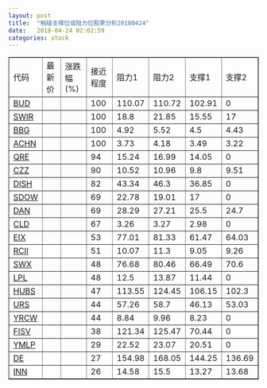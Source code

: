 ```yaml
---
layout: post
title:  "触碰支撑位或阻力位股票分析20180424"
date:   2018-04-24 02:02:59
categories: stock
---
```

<script type="text/javascript">
var stockList = []
stockList.push('gb_bud');
stockList.push('gb_swir');
stockList.push('gb_bbg');
stockList.push('gb_achn');
stockList.push('gb_qre');
stockList.push('gb_czz');
stockList.push('gb_dish');
stockList.push('gb_sdow');
stockList.push('gb_dan');
stockList.push('gb_cld');
stockList.push('gb_eix');
stockList.push('gb_rcii');
stockList.push('gb_swx');
stockList.push('gb_lpl');
stockList.push('gb_hubs');
stockList.push('gb_urs');
stockList.push('gb_yrcw');
stockList.push('gb_fisv');
stockList.push('gb_ymlp');
stockList.push('gb_de');
stockList.push('gb_inn');
</script>
<table border="1">
 <tr>
 <td>代码</td>
 <td>最新价</td>
 <td>涨跌幅(%)</td>
 <td>接近程度</td>
 <td>阻力1</td>
 <td>阻力2</td>
 <td>支撑1</td>
 <td>支撑2</td>
</tr>
  <tr id="bud" class="green">
  <td><a href="http://stock.finance.sina.com.cn/usstock/quotes/BUD.html" target="_blank">BUD</a></td><td></td><td></td><td>100</td><td>110.07</td><td>110.72</td><td>102.91</td><td>0</td></tr>
  <tr id="swir" class="green">
  <td><a href="http://stock.finance.sina.com.cn/usstock/quotes/SWIR.html" target="_blank">SWIR</a></td><td></td><td></td><td>100</td><td>18.8</td><td>21.85</td><td>15.55</td><td>17</td></tr>
  <tr id="bbg" class="red">
  <td><a href="http://stock.finance.sina.com.cn/usstock/quotes/BBG.html" target="_blank">BBG</a></td><td></td><td></td><td>100</td><td>4.92</td><td>5.52</td><td>4.5</td><td>4.43</td></tr>
  <tr id="achn" class="red">
  <td><a href="http://stock.finance.sina.com.cn/usstock/quotes/ACHN.html" target="_blank">ACHN</a></td><td></td><td></td><td>100</td><td>3.73</td><td>4.18</td><td>3.49</td><td>3.22</td></tr>
  <tr id="qre" class="red">
  <td><a href="http://stock.finance.sina.com.cn/usstock/quotes/QRE.html" target="_blank">QRE</a></td><td></td><td></td><td>94</td><td>15.24</td><td>16.99</td><td>14.05</td><td>0</td></tr>
  <tr id="czz" class="green">
  <td><a href="http://stock.finance.sina.com.cn/usstock/quotes/CZZ.html" target="_blank">CZZ</a></td><td></td><td></td><td>90</td><td>10.52</td><td>10.96</td><td>9.8</td><td>9.51</td></tr>
  <tr id="dish" class="green">
  <td><a href="http://stock.finance.sina.com.cn/usstock/quotes/DISH.html" target="_blank">DISH</a></td><td></td><td></td><td>82</td><td>43.34</td><td>46.3</td><td>36.85</td><td>0</td></tr>
  <tr id="sdow" class="red">
  <td><a href="http://stock.finance.sina.com.cn/usstock/quotes/SDOW.html" target="_blank">SDOW</a></td><td></td><td></td><td>69</td><td>22.78</td><td>19.01</td><td>17</td><td>0</td></tr>
  <tr id="dan" class="green">
  <td><a href="http://stock.finance.sina.com.cn/usstock/quotes/DAN.html" target="_blank">DAN</a></td><td></td><td></td><td>69</td><td>28.29</td><td>27.21</td><td>25.5</td><td>24.7</td></tr>
  <tr id="cld" class="green">
  <td><a href="http://stock.finance.sina.com.cn/usstock/quotes/CLD.html" target="_blank">CLD</a></td><td></td><td></td><td>67</td><td>3.26</td><td>3.27</td><td>2.98</td><td>0</td></tr>
  <tr id="eix" class="green">
  <td><a href="http://stock.finance.sina.com.cn/usstock/quotes/EIX.html" target="_blank">EIX</a></td><td></td><td></td><td>53</td><td>77.01</td><td>81.33</td><td>61.47</td><td>64.03</td></tr>
  <tr id="rcii" class="red">
  <td><a href="http://stock.finance.sina.com.cn/usstock/quotes/RCII.html" target="_blank">RCII</a></td><td></td><td></td><td>51</td><td>10.07</td><td>11.3</td><td>9.05</td><td>9.26</td></tr>
  <tr id="swx" class="green">
  <td><a href="http://stock.finance.sina.com.cn/usstock/quotes/SWX.html" target="_blank">SWX</a></td><td></td><td></td><td>48</td><td>76.68</td><td>80.46</td><td>66.49</td><td>70.6</td></tr>
  <tr id="lpl" class="green">
  <td><a href="http://stock.finance.sina.com.cn/usstock/quotes/LPL.html" target="_blank">LPL</a></td><td></td><td></td><td>48</td><td>12.5</td><td>13.87</td><td>11.44</td><td>0</td></tr>
  <tr id="hubs" class="red">
  <td><a href="http://stock.finance.sina.com.cn/usstock/quotes/HUBS.html" target="_blank">HUBS</a></td><td></td><td></td><td>47</td><td>113.55</td><td>124.45</td><td>106.15</td><td>102.3</td></tr>
  <tr id="urs" class="green">
  <td><a href="http://stock.finance.sina.com.cn/usstock/quotes/URS.html" target="_blank">URS</a></td><td></td><td></td><td>44</td><td>57.26</td><td>58.7</td><td>46.13</td><td>53.03</td></tr>
  <tr id="yrcw" class="red">
  <td><a href="http://stock.finance.sina.com.cn/usstock/quotes/YRCW.html" target="_blank">YRCW</a></td><td></td><td></td><td>44</td><td>8.84</td><td>9.96</td><td>8.23</td><td>0</td></tr>
  <tr id="fisv" class="green">
  <td><a href="http://stock.finance.sina.com.cn/usstock/quotes/FISV.html" target="_blank">FISV</a></td><td></td><td></td><td>38</td><td>121.34</td><td>125.47</td><td>70.44</td><td>0</td></tr>
  <tr id="ymlp" class="red">
  <td><a href="http://stock.finance.sina.com.cn/usstock/quotes/YMLP.html" target="_blank">YMLP</a></td><td></td><td></td><td>29</td><td>22.52</td><td>23.07</td><td>20.51</td><td>0</td></tr>
  <tr id="de" class="green">
  <td><a href="http://stock.finance.sina.com.cn/usstock/quotes/DE.html" target="_blank">DE</a></td><td></td><td></td><td>27</td><td>154.98</td><td>168.05</td><td>144.25</td><td>136.69</td></tr>
  <tr id="inn" class="red">
  <td><a href="http://stock.finance.sina.com.cn/usstock/quotes/INN.html" target="_blank">INN</a></td><td></td><td></td><td>26</td><td>14.58</td><td>15.5</td><td>13.27</td><td>13.68</td></tr>
</table>
